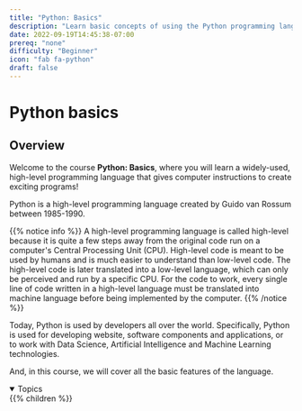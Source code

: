 ```yaml
---
title: "Python: Basics"
description: "Learn basic concepts of using the Python programming language"
date: 2022-09-19T14:45:38-07:00
prereq: "none"
difficulty: "Beginner"
icon: "fab fa-python"
draft: false
---
```


# Python basics

## Overview

Welcome to the course <b>Python: Basics</b>, where you will learn a widely-used, high-level programming language that gives computer instructions to create exciting programs!

Python is a high-level programming language created by Guido van Rossum between 1985-1990. 

{{% notice info %}}
A high-level programming language is called high-level because it is quite a few steps away from the original code run on a computer's Central Processing Unit (CPU). High-level code is meant to be used by humans and is much easier to understand than low-level code. The high-level code is later translated into a low-level language, which can only be perceived and run by a specific CPU. For the code to work, every single line of code written in a high-level language must be translated into machine language before being implemented by the computer.
{{% /notice %}}

Today, Python is used by developers all over the world. Specifically, Python is used for developing website, software components and applications, or to work with Data Science, Artificial Intelligence and Machine Learning technologies. 

And, in this course, we will cover all the basic features of the language.

<details open>
<summary>Topics</summary>
{{% children %}}
</details>
